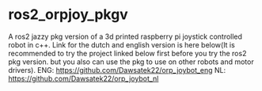 # ros2_orpjoy_pkgv
A ros2 jazzy pkg version of a 3d printed raspberry pi joystick controlled robot in c++.
Link for the dutch and english version is here below(It is recommended to try the project linked below first before you try the ros2 pkg version. but you also can use the pkg to use on other robots and motor drivers).
ENG: https://github.com/Dawsatek22/orp_joybot_eng
NL: https://github.com/Dawsatek22/orp_joybot_nl
